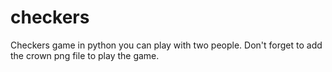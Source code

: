# checkers
Checkers game in python you can play with two people. Don't forget to add the crown png file to play the game. 
